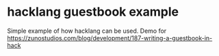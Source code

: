 hacklang guestbook example
==========================

Simple example of how hacklang can be used. Demo for https://zunostudios.com/blog/development/187-writing-a-guestbook-in-hack
